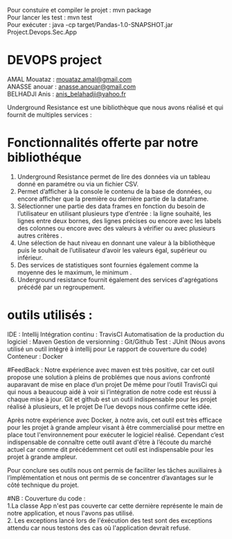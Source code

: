 
Pour constuire et compiler le projet : mvn package  
Pour lancer les test : mvn test  
Pour exécuter : java -cp target/Pandas-1.0-SNAPSHOT.jar Project.Devops.Sec.App  


# DEVOPS project

AMAL Mouataz : mouataz.amal@gmail.com  
ANASSE anouar : anasse.anouar@gmail.com  
BELHADJI Anis : anis_belahadji@yahoo.fr  

Underground Resistance est une bibliothèque que nous avons réalisé et qui fournit de multiples services :

# Fonctionnalités offerte par notre bibliothéque

 1. Underground Resistance permet de lire des données via un tableau donné en paramétre ou via un fichier CSV.
 2. Permet d’afficher à la console le contenu de la base de données, ou encore afficher que la première ou dernière partie de la dataframe.
 3. Sélectionner une partie des data frames en fonction du besoin de l’utilisateur en utilisant plusieurs type d’entrée : la ligne souhaité, les lignes entre deux bornes, des lignes précises ou encore avec les labels des colonnes ou encore avec des valeurs à vérifier ou avec plusieurs autres critères .
 4. Une sélection de haut niveau en donnant une valeur à  la bibliothèque puis le souhait de l’utilisateur d’avoir les valeurs égal, supérieur ou inférieur.
 5. Des services de statistiques sont fournies également comme la moyenne des le maximum, le minimum .
 6. Underground resistance fournit également des services d'agrégations précédé par un regroupement.


# outils utilisés :

IDE : Intellij
Intégration continu : TravisCI
Automatisation de la production du logiciel : Maven
Gestion de versionning : Git/Github
Test : JUnit (Nous avons utilisé un outil intégré à intellij pour Le rapport de couverture du code)
Conteneur : Docker


#FeedBack :
Notre expérience avec maven est très positive, car cet outil propose une solution à pleins de problémes que nous avions confronté auparavant de mise en place d’un projet
De même pour l’outil TravisCi qui qui nous a beaucoup aidé à voir si l’intégration de notre code est réussi à chaque mise à jour.
Git et github est un outil indispensable pour les projet réalisé à plusieurs, et le projet De l’ue devops nous confirme cette idée.

Après notre expérience avec Docker, à notre avis, cet outil est très efficace pour les projet à grande ampleur visant à être commercialisé pour mettre en place tout l'environnement pour exécuter le logiciel réalisé. Cependant c’est indispensable de connaître cette outil avant d'être à l’écoute du marché actuel car comme dit précédemment cet outil est indispensable pour les projet à grande ampleur.


Pour conclure ses outils nous ont permis de faciliter les tâches auxiliaires à l’implémentation et nous ont permis de se concentrer d’avantages sur le côté technique du projet.



#NB :
Couverture du code :  
1.La classe App n'est pas couverte car cette dernière représente le main de notre application, et nous l'avons pas utilisé.  
2. Les exceptions lancé lors de l'éxécution des test sont des exceptions attendu car nous testons des cas où l'application devrait refusé.  


